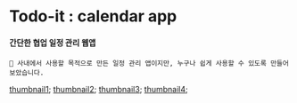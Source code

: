 # Todo-it : calendar app
#### 간단한 협업 일정 관리 웹앱

```
🎁 사내에서 사용할 목적으로 만든 일정 관리 앱이지만, 누구나 쉽게 사용할 수 있도록 만들어보았습니다.
```

[thumbnail1](https://github.com/gojaebeom/Todo-It/blob/main/thumbnails/01.png);
[thumbnail2](https://github.com/gojaebeom/Todo-It/blob/main/thumbnails/02.png);
[thumbnail3](https://github.com/gojaebeom/Todo-It/blob/main/thumbnails/03.png);
[thumbnail4](https://github.com/gojaebeom/Todo-It/blob/main/thumbnails/04.png);